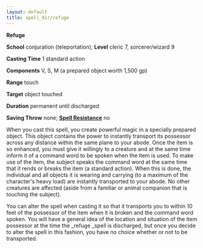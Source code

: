 ```yaml
---
layout: default
title: spell_dir/refuge
---
```

 **Refuge**

**School** conjuration (teleportation); **Level** cleric 7, sorcerer/wizard 9

**Casting Time** 1 standard action

**Components** V, S, M (a prepared object worth 1,500 gp)

**Range** touch

**Target** object touched

**Duration** permanent until discharged

**Saving Throw** none; **[Spell Resistance](../glossary#_spell-resistance)** no

When you cast this spell, you create powerful magic in a specially prepared object. This object contains the power to instantly transport its possessor across any distance within the same plane to your abode. Once the item is so enhanced, you must give it willingly to a creature and at the same time inform it of a command word to be spoken when the item is used. To make use of the item, the subject speaks the command word at the same time that it rends or breaks the item (a standard action). When this is done, the individual and all objects it is wearing and carrying (to a maximum of the character's heavy load) are instantly transported to your abode. No other creatures are affected (aside from a familiar or animal companion that is touching the subject).

You can alter the spell when casting it so that it transports you to within 10 feet of the possessor of the item when it is broken and the command word spoken. You will have a general idea of the location and situation of the item possessor at the time the _refuge _spell is discharged, but once you decide to alter the spell in this fashion, you have no choice whether or not to be transported.

